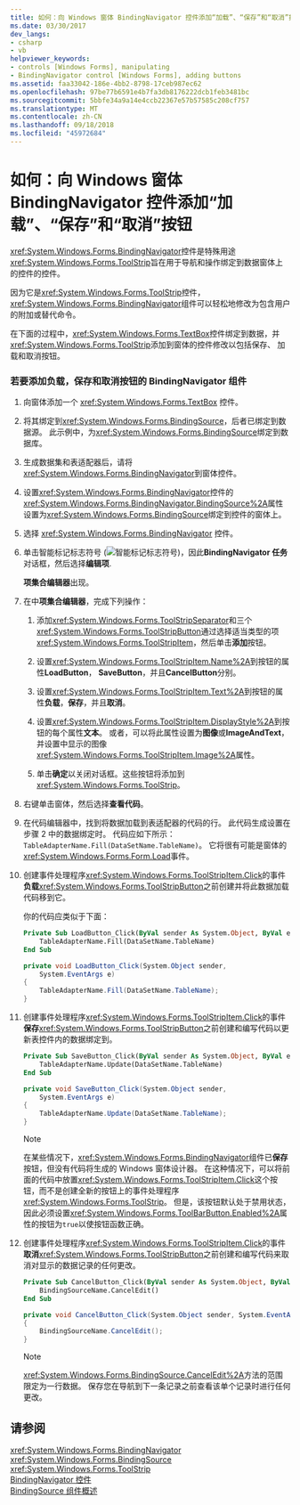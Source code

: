 ```yaml
---
title: 如何：向 Windows 窗体 BindingNavigator 控件添加“加载”、“保存”和“取消”按钮
ms.date: 03/30/2017
dev_langs:
- csharp
- vb
helpviewer_keywords:
- controls [Windows Forms], manipulating
- BindingNavigator control [Windows Forms], adding buttons
ms.assetid: faa33042-186e-4bb2-8798-17ceb987ec62
ms.openlocfilehash: 97be77b6591e4b7fa3db8176222dcb1feb3481bc
ms.sourcegitcommit: 5bbfe34a9a14e4ccb22367e57b57585c208cf757
ms.translationtype: MT
ms.contentlocale: zh-CN
ms.lasthandoff: 09/18/2018
ms.locfileid: "45972684"
---
```

# <a name="how-to-add-load-save-and-cancel-buttons-to-the-windows-forms-bindingnavigator-control"></a>如何：向 Windows 窗体 BindingNavigator 控件添加“加载”、“保存”和“取消”按钮
<xref:System.Windows.Forms.BindingNavigator>控件是特殊用途<xref:System.Windows.Forms.ToolStrip>旨在用于导航和操作绑定到数据窗体上的控件的控件。  
  
 因为它是<xref:System.Windows.Forms.ToolStrip>控件，<xref:System.Windows.Forms.BindingNavigator>组件可以轻松地修改为包含用户的附加或替代命令。  
  
 在下面的过程中，<xref:System.Windows.Forms.TextBox>控件绑定到数据，并<xref:System.Windows.Forms.ToolStrip>添加到窗体的控件修改以包括保存、 加载和取消按钮。  
  
### <a name="to-add-load-save-and-cancel-buttons-to-the-bindingnavigator-component"></a>若要添加负载，保存和取消按钮的 BindingNavigator 组件  
  
1.  向窗体添加一个 <xref:System.Windows.Forms.TextBox> 控件。  
  
2.  将其绑定到<xref:System.Windows.Forms.BindingSource>，后者已绑定到数据源。 此示例中，为<xref:System.Windows.Forms.BindingSource>绑定到数据库。  
  
3.  生成数据集和表适配器后，请将<xref:System.Windows.Forms.BindingNavigator>到窗体控件。  
  
4.  设置<xref:System.Windows.Forms.BindingNavigator>控件的<xref:System.Windows.Forms.BindingNavigator.BindingSource%2A>属性设置为<xref:System.Windows.Forms.BindingSource>绑定到控件的窗体上。  
  
5.  选择 <xref:System.Windows.Forms.BindingNavigator> 控件。  
  
6.  单击智能标记标志符号 (![智能标记标志符号](../../../../docs/framework/winforms/controls/media/vs-winformsmttagglyph.gif "VS_WinFormSmtTagGlyph"))，因此**BindingNavigator 任务**对话框，然后选择**编辑项**.  
  
     **项集合编辑器**出现。  
  
7.  在中**项集合编辑器**，完成下列操作：  
  
    1.  添加<xref:System.Windows.Forms.ToolStripSeparator>和三个<xref:System.Windows.Forms.ToolStripButton>通过选择适当类型的项<xref:System.Windows.Forms.ToolStripItem>，然后单击**添加**按钮。  
  
    2.  设置<xref:System.Windows.Forms.ToolStripItem.Name%2A>到按钮的属性**LoadButton**， **SaveButton**，并且**CancelButton**分别。  
  
    3.  设置<xref:System.Windows.Forms.ToolStripItem.Text%2A>到按钮的属性**负载**，**保存**，并且**取消**。  
  
    4.  设置<xref:System.Windows.Forms.ToolStripItem.DisplayStyle%2A>到按钮的每个属性**文本**。 或者，可以将此属性设置为**图像**或**ImageAndText**，并设置中显示的图像<xref:System.Windows.Forms.ToolStripItem.Image%2A>属性。  
  
    5.  单击**确定**以关闭对话框。这些按钮将添加到<xref:System.Windows.Forms.ToolStrip>。  
  
8.  右键单击窗体，然后选择**查看代码**。  
  
9. 在代码编辑器中，找到将数据加载到表适配器的代码的行。 此代码生成设置在步骤 2 中的数据绑定时。 代码应如下所示： `TableAdapterName.Fill(DataSetName.TableName)`。 它将很有可能是窗体的<xref:System.Windows.Forms.Form.Load>事件。  
  
10. 创建事件处理程序<xref:System.Windows.Forms.ToolStripItem.Click>的事件**负载**<xref:System.Windows.Forms.ToolStripButton>之前创建并将此数据加载代码移到它。  
  
     你的代码应类似于下面：  
  
    ```vb  
    Private Sub LoadButton_Click(ByVal sender As System.Object, ByVal e As System.EventArgs) Handles LoadButton.Click  
        TableAdapterName.Fill(DataSetName.TableName)  
    End Sub  
    ```  
  
    ```csharp  
    private void LoadButton_Click(System.Object sender,   
        System.EventArgs e)  
    {  
        TableAdapterName.Fill(DataSetName.TableName);  
    }  
    ```  
  
11. 创建事件处理程序<xref:System.Windows.Forms.ToolStripItem.Click>的事件**保存**<xref:System.Windows.Forms.ToolStripButton>之前创建和编写代码以更新表控件内的数据绑定到。  
  
    ```vb  
    Private Sub SaveButton_Click(ByVal sender As System.Object, ByVal e As System.EventArgs) Handles SaveButton.Click  
        TableAdapterName.Update(DataSetName.TableName)  
    End Sub  
    ```  
  
    ```csharp  
    private void SaveButton_Click(System.Object sender,   
        System.EventArgs e)  
    {  
        TableAdapterName.Update(DataSetName.TableName);  
    }  
    ```  
  
    > [!NOTE]
    > 在某些情况下，<xref:System.Windows.Forms.BindingNavigator>组件已**保存**按钮，但没有代码将生成的 Windows 窗体设计器。 在这种情况下，可以将前面的代码中放置<xref:System.Windows.Forms.ToolStripItem.Click>这个按钮，而不是创建全新的按钮上的事件处理程序<xref:System.Windows.Forms.ToolStrip>。 但是，该按钮默认处于禁用状态，因此必须设置<xref:System.Windows.Forms.ToolBarButton.Enabled%2A>属性的按钮为`true`以使按钮函数正确。
  
12. 创建事件处理程序<xref:System.Windows.Forms.ToolStripItem.Click>的事件**取消**<xref:System.Windows.Forms.ToolStripButton>之前创建和编写代码来取消对显示的数据记录的任何更改。  
  
    ```vb  
    Private Sub CancelButton_Click(ByVal sender As System.Object, ByVal e As System.EventArgs) Handles CancelButton.Click  
        BindingSourceName.CancelEdit()  
    End Sub  
    ```  
  
    ```csharp  
    private void CancelButton_Click(System.Object sender, System.EventArgs e)  
    {  
        BindingSourceName.CancelEdit();  
    }  
    ```  
  
    > [!NOTE]
    >  <xref:System.Windows.Forms.BindingSource.CancelEdit%2A>方法的范围限定为一行数据。 保存您在导航到下一条记录之前查看该单个记录时进行任何更改。  
  
## <a name="see-also"></a>请参阅  
 <xref:System.Windows.Forms.BindingNavigator>  
 <xref:System.Windows.Forms.BindingSource>  
 <xref:System.Windows.Forms.ToolStrip>  
 [BindingNavigator 控件](../../../../docs/framework/winforms/controls/bindingnavigator-control-windows-forms.md)  
 [BindingSource 组件概述](../../../../docs/framework/winforms/controls/bindingsource-component-overview.md)
